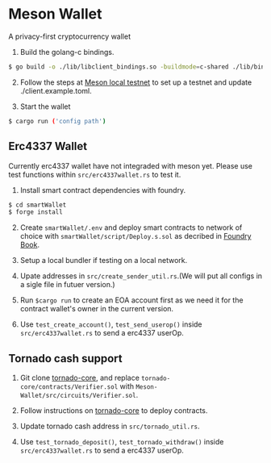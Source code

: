 # Meson Wallet

A privacy-first cryptocurrency wallet

1. Build the golang-c bindings.
```BASH
$ go build -o ./lib/libclient_bindings.so -buildmode=c-shared ./lib/bindings.go
```

2. Follow the steps at [Meson local testnet](https://github.com/hashcloak/Meson/tree/master/testnet/local) to set up a testnet and update ./client.example.toml.

3. Start the wallet
```BASH
$ cargo run ('config path')
```

## Erc4337 Wallet

Currently erc4337 wallet have not integraded with meson yet. Please use test functions within `src/erc4337wallet.rs` to test it.

1. Install smart contract dependencies with foundry.
```Bash
$ cd smartWallet
$ forge install
```

2. Create `smartWallet/.env` and deploy smart contracts to network of choice with `smartWallet/script/Deploy.s.sol` as decribed in [Foundry Book](https://book.getfoundry.sh/tutorials/solidity-scripting#deploying-our-contract).

3. Setup a local bundler if testing on a local network.

4. Upate addresses in `src/create_sender_util.rs`.(We will put all configs in a sigle file in futuer version.)

5. Run `$cargo run` to create an EOA account first as we need it for the contract wallet's owner in the current version.

5. Use `test_create_account()`, `test_send_userop()` inside `src/erc4337wallet.rs` to send a erc4337 userOp.

## Tornado cash support
1. Git clone [tornado-core](https://github.com/tornadocash/tornado-core), and replace `tornado-core/contracts/Verifier.sol` with `Meson-Wallet/src/circuits/Verifier.sol`.

2. Follow instructions on [tornado-core](https://github.com/tornadocash/tornado-core) to deploy contracts.

3. Update tornado cash address in `src/tornado_util.rs`.

4. Use `test_tornado_deposit()`, `test_tornado_withdraw()` inside `src/erc4337wallet.rs` to send a erc4337 userOp.



